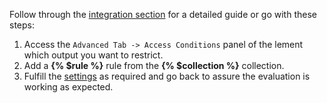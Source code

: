 Follow through the [integration section](/essentials-for-yootheme-pro/addons/access/integration) for a detailed guide or go with these steps:

1. Access the `Advanced Tab -> Access Conditions` panel of the lement which output you want to restrict.
1. Add a **{% $rule %}** rule from the **{% $collection %}** collection.
1. Fulfill the [settings](#settings) as required and go back to assure the evaluation is working as expected.
